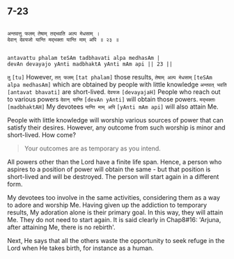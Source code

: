 ## 7-23


```shloka-sa

अन्तवत्तु फलम् तेषाम् तद्भवति अल्प मेधसाम् ।
देवान् देवयजो यान्ति मद्भक्ता यान्ति माम् अपि ॥ २३ ॥

```
```shloka-sa-hk

antavattu phalam teSAm tadbhavati alpa medhasAm |
devAn devayajo yAnti madbhaktA yAnti mAm api || 23 ||

```
`तु` `[tu]` However, `तत् फलम्` `[tat phalam]` those results, `तेषाम् अल्प मेधसाम्` `[teSAm alpa medhasAm]` which are obtained by people with little knowledge `अन्तवत् भवति` `[antavat bhavati]` are short-lived. `देवयजः` `[devayajaH]` People who reach out to various powers `देवान् यान्ति` `[devAn yAnti]` will obtain those powers. `मद्भक्ताः` `[madbhaktAH]` My devotees `यान्ति माम् अपि` `[yAnti mAm api]` will also attain Me.

People with little knowledge will worship various sources of power that can satisfy their desires. However, any outcome from such worship is minor and short-lived. How come?



<a name='applnote_128'></a>
> Your outcomes are as temporary as you intend.



All powers other than the Lord have a finite life span. Hence, a person who aspires to a position of power will obtain the same - but that position is short-lived and will be destroyed. The person will start again in a different form. 

My devotees too involve in the same activities, considering them as a way to adore and worship Me. Having given up the addiction to temporary results, My adoration alone is their primary goal. In this way, they will attain Me. They do not need to start again. It is said clearly in Chap8#16: 'Arjuna, after attaining Me, there is no rebirth'.

Next, He says that all the others waste the opportunity to seek refuge in the Lord when He takes birth, for instance as a human.



